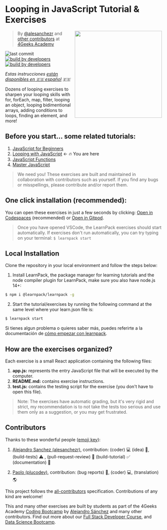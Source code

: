 <!-- hide -->
# Looping in JavaScript Tutorial & Exercises
<!-- endhide -->

<!-- hide -->
<a href="https://www.4geeksacademy.co"><img height="280" align="right" src="https://github.com/4GeeksAcademy/javascript-arrays-exercises-tutorial/blob/master/badge-loop.png"></a>

> By [@alesanchezr](https://twitter.com/alesanchezr) and [other contributors](https://github.com/4GeeksAcademy/javascript-arrays-exercises-tutorial/graphs/contributors) at [4Geeks Academy](https://4geeksacademy.co/)

![last commit](https://img.shields.io/github/last-commit/4geeksacademy/javascript-arrays-exercises-tutorial)
[![build by developers](https://img.shields.io/badge/build_by-Developers-blue)](https://breatheco.de)
[![build by developers](https://img.shields.io/twitter/follow/4geeksacademy?style=social&logo=twitter)](https://twitter.com/4geeksacademy)

*Estas instrucciones [están disponibles en 🇪🇸 español](https://github.com/4GeeksAcademy/javascript-arrays-exercises-tutorial/blob/master/README.es.md) :es:*
<!-- endhide -->

Dozens of looping exercises to sharpen your looping skills with for, forEach, map, filter, looping an object, looping bidimentional arrays, adding conditions to loops, finding an element, and more!

<!-- hide -->
## Before you start... some related tutorials:
<ol>
  <li><a href="https://github.com/4GeeksAcademy/javascript-beginner-exercises-tutorial">JavaScript for Beginners</a></li>
  <li><a href="https://github.com/4GeeksAcademy/javascript-arrays-exercises-tutorial">Looping with JavaScript</a> ← 🔥 You are here</li>
  <li><a href="https://github.com/4GeeksAcademy/javascript-functions-exercises-tutorial">JavaScript Functions</a></li>
  <li><a href="https://github.com/4GeeksAcademy/master-javascript-programming-exercises">Master JavaScript</a></li>
</ol>

> We need you! These exercises are built and maintained in collaboration with contributors such as yourself. If you find any bugs or misspellings, please contribute and/or report them.


## One click installation (recommended):

You can open these exercises in just a few seconds by clicking: [Open in Codespaces](https://codespaces.new/?repo=4GeeksAcademy/javascript-arrays-exercises-tutorial) (recommended) or [Open in Gitpod](https://gitpod.io#https://github.com/4GeeksAcademy/javascript-arrays-exercises-tutorial).

> Once you have opened VSCode, the LearnPack exercises should start automatically. If exercises don't run automatically, you can try typing on your terminal: `$ learnpack start`

## Local Installation

Clone the repository in your local environment and follow the steps below:

1. Install LearnPack, the package manager for learning tutorials and the node compiler plugin for LearnPack, make sure you also have node.js 14+:

```bash
$ npm i @learnpack/learnpack -g
```

2. Start the tutorial/exercises by running the following command at the same level where your learn.json file is:

```bash
$ learnpack start
```

Si tienes algun problema o quieres saber más, puedes referirte a la documentación de [cómo empezar con learnpack](https://4geeks.com/docs/learnpack/paso-a-paso-learnpack-para-estudiantes).

<!-- endhide -->

## How are the exercises organized?

Each exercise is a small React application containing the following files:

1. **app.js:** represents the entry JavaScript file that will be executed by the computer.
2. **README.md:** contains exercise instructions.
3. **test.js:** contains the testing script for the exercise (you don't have to open this file).

> Note: The exercises have automatic grading, but it's very rigid and strict, my recommendation is to not take the tests too serious and use them only as a suggestion, or you may get frustrated.

## Contributors

Thanks to these wonderful people ([emoji key](https://github.com/kentcdodds/all-contributors#emoji-key)):

1. [Alejandro Sanchez (alesanchezr)](https://github.com/alesanchezr), contribution: (coder) 💻  (idea) 🤔, (build-tests) ⚠️ , (pull-request-review) 👀 (build-tutorial) ✅ (documentation) 📖

2. [Paolo (plucodev)](https://github.com/plucodev), contribution: (bug reports) 🐛, (coder) 💻, (translation) 🌎

This project follows the [all-contributors](https://github.com/kentcdodds/all-contributors) specification. Contributions of any kind are welcome!

This and many other exercises are built by students as part of the 4Geeks Academy [Coding Bootcamp](https://4geeksacademy.com/us/coding-bootcamp) by [Alejandro Sánchez](https://twitter.com/alesanchezr) and many other contributors. Find out more about our [Full Stack Developer Course](https://4geeksacademy.com/us/coding-bootcamps/part-time-full-stack-developer), and  [Data Science Bootcamp](https://4geeksacademy.com/us/coding-bootcamps/datascience-machine-learning).
